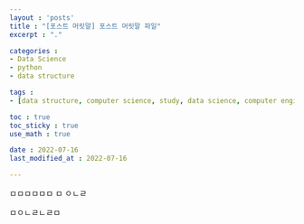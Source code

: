 ```yaml
---
layout : 'posts'
title : "[포스트 머릿말] 포스트 머릿말 파일"
excerpt : "."

categories : 
- Data Science
- python
- data structure

tags : 
- [data structure, computer science, study, data science, computer engineering]

toc : true 
toc_sticky : true 
use_math : true

date : 2022-07-16
last_modified_at : 2022-07-16

---
```

ㅁㅁㅁㅁㅁㅁ
ㅁ
ㅇㄴㄹ



ㅁㅇㄴㄹㄴㄹㅁ




